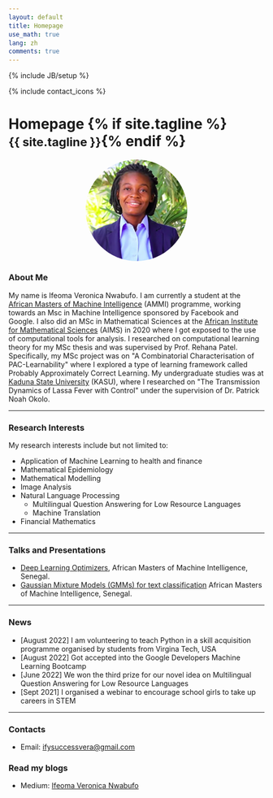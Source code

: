 ```yaml
---
layout: default
title: Homepage
use_math: true
lang: zh
comments: true
---
```

{% include JB/setup %}
<div class="page-header">
  <div class="pull-right">
    {% include contact_icons %}
  </div>
  <h1>
    Homepage
    {% if site.tagline %}<br/><small>{{ site.tagline }}</small>{% endif %}
  </h1>
</div>

<style>
img {
  display: block;
  margin-left: auto;
  margin-right: auto;
  width: 50%;
  border-radius: 50%;
}
</style>

<img src="images/ifeoma.jpeg" class="center" style="width:200px">


### About Me

My name is Ifeoma Veronica Nwabufo. I am currently a student at the [African Masters of Machine Intelligence](https://aimsammi.org/) (AMMI) programme, working towards an Msc in Machine Intelligence sponsored by Facebook and Google. I also did an MSc in Mathematical Sciences at the [African Institute for Mathematical Sciences](https://aims-senegal.org/) (AIMS) in 2020 where I got exposed to the use of computational tools for analysis. I researched on computational learning theory for my MSc thesis and was supervised by Prof. Rehana Patel. Specifically, my MSc project was on "A Combinatorial Characterisation of PAC-Learnability" where I explored a type of learning framework called Probably Approximately Correct Learning. My undergraduate studies was at [Kaduna State University](https://kasu.edu.ng) (KASU), where I researched on "The Transmission Dynamics of Lassa Fever with Control" under the supervision of Dr. Patrick Noah Okolo.

---

### Research Interests
My research interests include but not limited to:
- Application of Machine Learning to health and finance
- Mathematical Epidemiology
- Mathematical Modelling
- Image Analysis
- Natural Language Processing 
    - Multilingual Question Answering for Low Resource Languages
    - Machine Translation 
- Financial Mathematics

---

### Talks and Presentations
- [Deep Learning Optimizers](/archive/optimizers.pdf),  African Masters of Machine Intelligence, Senegal.
- [Gaussian Mixture Models (GMMs) for text classification](/archive/gauusian.pdf) African Masters of Machine Intelligence, Senegal.

---

### News
- [August 2022] I am volunteering to teach Python in a skill acquisition programme organised by students from Virgina Tech, USA
- [August 2022] Got accepted into the Google Developers Machine Learning Bootcamp 
- [June 2022] We won the third prize for our novel idea on Multilingual Question Answering for Low Resource Languages
- [Sept 2021] I organised a webinar to encourage school girls to take up careers in STEM

---

### Contacts
- Email: ifysuccessvera@gmail.com

### Read my blogs
- Medium: [Ifeoma Veronica Nwabufo](http://ifysuccessvera.medium.com/)